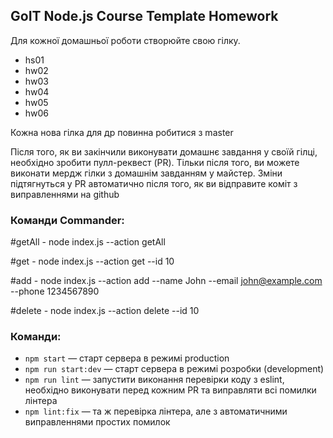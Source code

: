 ## GoIT Node.js Course Template Homework

Для кожної домашньої роботи створюйте свою гілку.

-   hs01
-   hw02
-   hw03
-   hw04
-   hw05
-   hw06

Кожна нова гілка для др повинна робитися з master

Після того, як ви закінчили виконувати домашнє завдання у своїй гілці, необхідно зробити пулл-реквест (PR). Тільки після того, ви можете виконати мердж гілки з домашнім завданням у майстер.
Зміни підтягнуться у PR автоматично після того, як ви відправите коміт з виправленнями на github

### Команди Commander:

#getAll - node index.js --action getAll

#get - node index.js --action get --id 10

#add - node index.js --action add --name John --email john@example.com --phone 1234567890

#delete - node index.js --action delete --id 10

### Команди:

-   `npm start` &mdash; старт сервера в режимі production
-   `npm run start:dev` &mdash; старт сервера в режимі розробки (development)
-   `npm run lint` &mdash; запустити виконання перевірки коду з eslint, необхідно виконувати перед кожним PR та виправляти всі помилки лінтера
-   `npm lint:fix` &mdash; та ж перевірка лінтера, але з автоматичними виправленнями простих помилок
